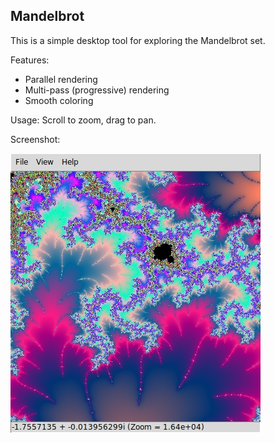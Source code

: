 Mandelbrot
----------

This is a simple desktop tool for exploring the Mandelbrot set.

Features:
  * Parallel rendering
  * Multi-pass (progressive) rendering
  * Smooth coloring

Usage: Scroll to zoom, drag to pan.

Screenshot:

![screenshot](docs/screenshot.jpg)

